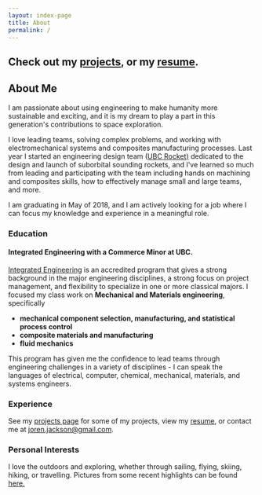 ```yaml
---
layout: index-page
title: About
permalink: /
---
```

## Check out my [projects](/projects), or my [resume](/Resume.pdf).

## About Me

I am passionate about using engineering to make humanity more sustainable and exciting, and it is my dream to play a part in this generation's contributions to space exploration. 

I love leading teams, solving complex problems, and working with electromechanical systems and composites manufacturing processes.  Last year I started an engineering design team ([UBC Rocket)](www.ubcrocket.com) dedicated to the design and launch of suborbital sounding rockets, and I've learned so much from leading and participating with the team including hands on machining and composites skills, how to effectively manage small and large teams, and more.

I am graduating in May of 2018, and I am actively looking for a job where I can focus my knowledge and experience in a meaningful role. 

### Education

#### Integrated Engineering with a Commerce Minor at UBC. 
[Integrated Engineering](http://www.igen.ubc.ca/) is an accredited program that gives a strong background in the major engineering disciplines, a strong focus on project management, and flexibility to specialize in one or more classical majors. I focused my class work on **Mechanical and Materials engineering**, specifically
* **mechanical component selection, manufacturing, and statistical process control**
* **composite materials and manufacturing**
* **fluid mechanics**

This program has given me the confidence to lead teams through engineering challenges in a variety of disciplines - I can speak the languages of electrical, computer, chemical, mechanical, materials, and systems engineers. 

### Experience
See my [projects page]() for some of my projects, view my [resume](/Resume.pdf), or contact me at [joren.jackson@gmail.com](mailto:joren.jackson@gmail.com). 

### Personal Interests
I love the outdoors and exploring, whether through sailing, flying, skiing, hiking, or travelling. Pictures from some recent highlights can be found [here.](https://photos.app.goo.gl/8m63LCusYNmAayWr2)
